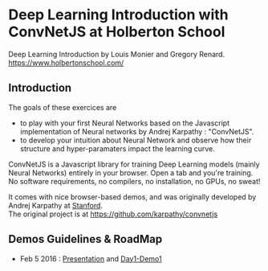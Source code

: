 # Deep Learning Introduction with ConvNetJS at Holberton School

Deep Learning Introduction by Louis Monier and Gregory Renard.
https://www.holbertonschool.com/

## Introduction

The goals of these exercices are 
- to play with your first Neural Networks based on the Javascript implementation of Neural networks by Andrej Karpathy : "ConvNetJS".
- to develop your intuition about Neural Network and observe how their structure and hyper-paramaters impact the learning curve.

ConvNetJS is a Javascript library for training Deep Learning models (mainly Neural Networks) entirely in your browser. 
Open a tab and you're training. No software requirements, no compilers, no installation, no GPUs, no sweat!

It comes with nice browser-based demos, and was originally developed by Andrej Karpathy at [Stanford](http://cs.stanford.edu/people/karpathy/convnetjs/).  
The original project is at https://github.com/karpathy/convnetjs

## Demos Guidelines & RoadMap

- Feb 5 2016 : [Presentation](https://drive.google.com/file/d/0B9s2hxjW5kHtZjRFcWduS01IRUU/view) and [Day1-Demo1](https://github.com/holbertonschool/deep-learning/blob/master/ConvNetJS/Day1-Demo1.md)
